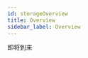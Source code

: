 ```yaml
---
id: storageOverview
title: Overview
sidebar_label: Overview
---
```


即将到来

<!--

[去中心化存储市场](DSM.md)是Crust网络的应用层协议，节点可以作为存储商户从而获得存储市场相关收益，用户可以通过存储市场来使用存储服务。

## 角色

- 商户：参考[存储商户指南](merchantGuidance.md)，查看存储市场相关细节
- 用户：参考[存储用户指南](storageUserGuide.md)，使用Crust网络的存储功能
- 开发者：参考[开发者指南](build-getting-started.md)，开始基于Crust构建应用

## 参考

- [Crust Apps IPFS](https://apps.crust.network/#/storage)
- [Crust存储浏览器](https://splorer.crust.network)
- [去中心化存储市场](DSM.md)

-->
